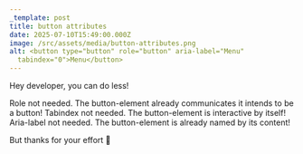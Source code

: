 ```yaml
---
_template: post
title: button attributes
date: 2025-07-10T15:49:00.000Z
image: /src/assets/media/button-attributes.png
alt: <button type="button" role="button" aria-label="Menu"
  tabindex="0">Menu</button>
---
```

Hey developer, you can do less!

Role not needed. The button-element already communicates it intends to be a button!
Tabindex not needed. The button-element is interactive by itself!
Aria-label not needed. The button-element is already named by its content!

But thanks for your effort 💚
